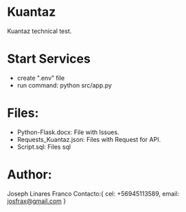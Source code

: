 # Kuantaz
Kuantaz technical test.

# Start Services
- create ".env" file
- run command: python src/app.py 


# Files:
- Python-Flask.docx: File with Issues.
- Requests_Kuantaz.json: Files with Request for API.
- Script.sql: Files sql


# Author:
Joseph Linares Franco
Contacto:{ 
    cel: +56945113589, 
    email: josfrax@gmail.com 
}
